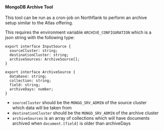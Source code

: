 #### MongoDB Archive Tool

This tool can be run as a cron-job on Northflank to perform an archive setup similar to the Atlas offering.

This requires the environment variable `ARCHIVE_CONFIGURATION` which is a json string with the following type:

```
export interface InputSource {
  sourceCluster: string;
  destinationCluster: string;
  archiveSources: ArchiveSource[];
}

export interface ArchiveSource {
  database: string;
  collection: string;
  field: string;
  archiveDays: number;
}
```

- `sourceCluster` should be the `MONGO_SRV_ADMIN` of the source cluster which data will be taken from
- `destinationCluster` should be the `MONGO_SRV_ADMIN` of the archive cluster
- `archiveSources` is an array of collections which will have documents archived when `document.[field]` is older than archiveDays